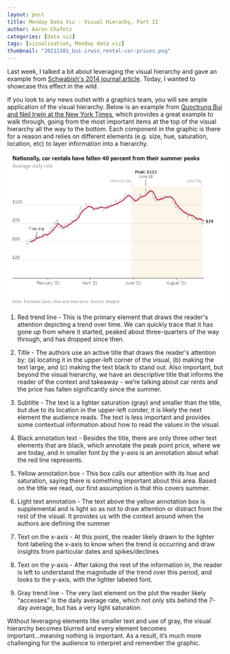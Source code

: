 ```yaml
---
layout: post
title: Monday Data Viz - Visual Hierachy, Part II
author: Aaron Chafetz
categories: [data viz]
tags: [vizualisation, Monday data viz]
thumbnail: "20211101_bui-irwin_rental-car-prices.png"
---
```


Last week, I talked a bit about leveraging the visual hierarchy and gave an example from [Schwabish's 2014 journal article](https://www.aeaweb.org/articles?id=10.1257/jep.28.1.209). Today, I wanted to showcase this effect in the wild.

If you look to any news outlet with a graphics team, you will see ample application of the visual hierarchy.  Below is an example from [Quoctrung Bui and Neil Irwin at the New York Times](https://www.nytimes.com/2021/09/20/upshot/car-rental-prices-economy.html), which provides a great example to walk through, going from the most important items at the top of the visual hierarchy all the way to the bottom. Each component in the graphic is there for a reason and relies on different elements (e.g. size, hue, saturation, location, etc) to layer information into a hierarchy.

![rental car price trend](/assets/img/posts/20211101_bui-irwin_rental-car-prices.png)

1. Red trend line - This is the primary element that draws the reader's attention depicting a trend over time. We can quickly trace that it has gone up from where it started, peaked about three-quarters of the way through, and has dropped since then.

1. Title - The authors use an active title that draws the reader's attention by: (a) locating it in the upper-left corner of the visual, (b) making the text large, and (c) making the text black to stand out.  Also important, but beyond the visual hierarchy, we have an descriptive title that informs the reader of the context and takeaway - we’re talking about car rents and the price has fallen significantly since the summer.

1. Subtitle - The text is a lighter saturation (gray) and smaller than the title, but due to its location in the upper-left conder, it is likely the  next element the audience reads. The text is less important and provides some contextual information about how to read the values in the visual. 

1. Black annotation text - Besides the title, there are only three other text elements that are black, which annotate the peak point price, where we are today, and in smaller font by the y-axis is an annotation about what the red line represents.

1. Yellow annotation box - This box calls our attention with its hue and saturation, saying there is something important about this area. Based on the title we read, our first assumption is that this covers summer. 

1. Light text annotation - The text above the yellow annotation box is supplemental and is light so as not to draw attention or distract from the rest of the visual. It provides us with the context around when the authors are defining the summer

1. Text on the x-axis - At this point, the reader likely drawn to the lighter font labeling the x-axis to know when the trend is occurring and draw insights from particular dates and spikes/declines

1. Text on the y-axis - After taking the rest of the information in, the reader is left to understand the magnitude of the trend over this period, and looks to the y-axis, with the lighter labeled font.

1. Gray trend line - The very last element on the plot the reader likely “accesses” is the daily average rate, which not only sits behind the 7-day average, but has a very light saturation.

Without leveraging elements like smaller text and use of gray, the visual hierarchy becomes blurred and every element becomes important...meaning nothing is important. As a result, it’s much more challenging for the audience to interpret and remember the graphic.